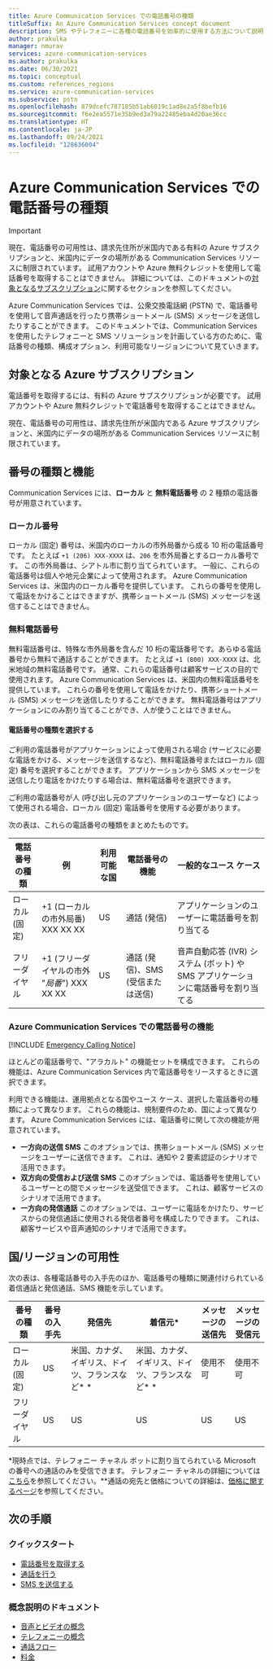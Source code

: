 ```yaml
---
title: Azure Communication Services での電話番号の種類
titleSuffix: An Azure Communication Services concept document
description: SMS やテレフォニーに各種の電話番号を効率的に使用する方法について説明します。
author: prakulka
manager: nmurav
services: azure-communication-services
ms.author: prakulka
ms.date: 06/30/2021
ms.topic: conceptual
ms.custom: references_regions
ms.service: azure-communication-services
ms.subservice: pstn
ms.openlocfilehash: 879dcefc787185b51ab6019c1ad8e2a5f8befb16
ms.sourcegitcommit: f6e2ea5571e35b9ed3a79a22485eba4d20ae36cc
ms.translationtype: HT
ms.contentlocale: ja-JP
ms.lasthandoff: 09/24/2021
ms.locfileid: "128636004"
---
```

# <a name="phone-number-types-in-azure-communication-services"></a>Azure Communication Services での電話番号の種類

> [!IMPORTANT]
> 現在、電話番号の可用性は、請求先住所が米国内である有料の Azure サブスクリプションと、米国内にデータの場所がある Communication Services リソースに制限されています。 試用アカウントや Azure 無料クレジットを使用して電話番号を取得することはできません。 詳細については、このドキュメントの[対象となるサブスクリプション](#azure-subscriptions-eligibility)に関するセクションを参照してください。


Azure Communication Services では、公衆交換電話網 (PSTN) で、電話番号を使用して音声通話を行ったり携帯ショートメール (SMS) メッセージを送信したりすることができます。 このドキュメントでは、Communication Services を使用したテレフォニーと SMS ソリューションを計画している方のために、電話番号の種類、構成オプション、利用可能なリージョンについて見ていきます。

## <a name="azure-subscriptions-eligibility"></a>対象となる Azure サブスクリプション

電話番号を取得するには、有料の Azure サブスクリプションが必要です。 試用アカウントや Azure 無料クレジットで電話番号を取得することはできません。

現在、電話番号の可用性は、請求先住所が米国内である Azure サブスクリプションと、米国内にデータの場所がある Communication Services リソースに制限されています。


## <a name="number-types-and-features"></a>番号の種類と機能
Communication Services には、**ローカル** と **無料電話番号** の 2 種類の電話番号が用意されています。

### <a name="local-numbers"></a>ローカル番号
ローカル (固定) 番号は、米国内のローカルの市外局番から成る 10 桁の電話番号です。 たとえば `+1 (206) XXX-XXXX` は、`206` を市外局番とするローカル番号です。 この市外局番は、シアトル市に割り当てられています。 一般に、これらの電話番号は個人や地元企業によって使用されます。 Azure Communication Services は、米国内のローカル番号を提供しています。 これらの番号を使用して電話をかけることはできますが、携帯ショートメール (SMS) メッセージを送信することはできません。

### <a name="toll-free-numbers"></a>無料電話番号
無料電話番号は、特殊な市外局番を含んだ 10 桁の電話番号です。あらゆる電話番号から無料で通話することができます。 たとえば `+1 (800) XXX-XXXX` は、北米地域の無料電話番号です。 通常、これらの電話番号は顧客サービスの目的で使用されます。 Azure Communication Services は、米国内の無料電話番号を提供しています。 これらの番号を使用して電話をかけたり、携帯ショートメール (SMS) メッセージを送信したりすることができます。 無料電話番号はアプリケーションにのみ割り当てることができ、人が使うことはできません。

#### <a name="choosing-a-phone-number-type"></a>電話番号の種類を選択する

ご利用の電話番号がアプリケーションによって使用される場合 (サービスに必要な電話をかける、メッセージを送信するなど)、無料電話番号またはローカル (固定) 番号を選択することができます。 アプリケーションから SMS メッセージを送信したり電話をかけたりする場合は、無料電話番号を選択できます。

ご利用の電話番号が人 (呼び出し元のアプリケーションのユーザーなど) によって使用される場合、ローカル (固定) 電話番号を使用する必要があります。

次の表は、これらの電話番号の種類をまとめたものです。

| 電話番号の種類 | 例                              | 利用可能な国    | 電話番号の機能 |一般的なユース ケース                                                                                                     |
| ----------------- | ------------------------------------ | ----------------------- | ------------------------|------------------------------------------------------------------------------------------------------------------- |
| ローカル (固定)        | +1 (ローカルの市外局番) XXX XX XX  | US                      | 通話 (発信) | アプリケーションのユーザーに電話番号を割り当てる  |
| フリーダイヤル         | +1 (フリーダイヤルの市外 "*局番*") XXX XX XX | US                      | 通話 (発信)、SMS (受信または送信)| 音声自動応答 (IVR) システム (ボット) や SMS アプリケーションに電話番号を割り当てる                                        |


### <a name="phone-number-capabilities-in-azure-communication-services"></a>Azure Communication Services での電話番号の機能

[!INCLUDE [Emergency Calling Notice](../../includes/emergency-calling-notice-include.md)]

ほとんどの電話番号で、"アラカルト" の機能セットを構成できます。 これらの機能は、Azure Communication Services 内で電話番号をリースするときに選択できます。

利用できる機能は、運用拠点となる国やユース ケース、選択した電話番号の種類によって異なります。 これらの機能は、規制要件のため、国によって異なります。 Azure Communication Services には、電話番号に関して次の機能が用意されています。

- **一方向の送信 SMS** このオプションでは、携帯ショートメール (SMS) メッセージをユーザーに送信できます。 これは、通知や 2 要素認証のシナリオで活用できます。
- **双方向の受信および送信 SMS** このオプションでは、電話番号を使用しているユーザーとの間でメッセージを送受信できます。 これは、顧客サービスのシナリオで活用できます。
- **一方向の発信通話** このオプションでは、ユーザーに電話をかけたり、サービスからの発信通話に使用される発信者番号を構成したりできます。 これは、顧客サービスや音声通知のシナリオで活用できます。

## <a name="countryregion-availability"></a>国/リージョンの可用性

次の表は、各種電話番号の入手先のほか、電話番号の種類に関連付けられている着信通話と発信通話、SMS 機能を示しています。

|番号の種類| 番号の入手先 | 発信先                                        | 着信元*                                    |メッセージの送信先       | メッセージの受信元 |
|-----------| ------------------ | ---------------------------------------------------  |-------------------------------------------------------|-----------------------|--------|
| ローカル (固定)  | US                 | 米国、カナダ、イギリス、ドイツ、フランスなど* *| 米国、カナダ、イギリス、ドイツ、フランスなど* * |使用不可| 使用不可 |
| フリーダイヤル | US                 | US                                                   | US                                                    |US                | US |

*現時点では、テレフォニー チャネル ボットに割り当てられている Microsoft の番号への通話のみを受信できます。 テレフォニー チャネルの詳細については[こちら](/azure/bot-service/bot-service-channel-connect-telephony)を参照してください。**通話の宛先と価格についての詳細は、[価格に関するページ](../pricing.md)を参照してください。


## <a name="next-steps"></a>次の手順

### <a name="quickstarts"></a>クイックスタート

- [電話番号を取得する](../../quickstarts/telephony-sms/get-phone-number.md)
- [通話を行う](../../quickstarts/voice-video-calling/calling-client-samples.md)
- [SMS を送信する](../../quickstarts/telephony-sms/send.md)

### <a name="conceptual-documentation"></a>概念説明のドキュメント

- [音声とビデオの概念](../voice-video-calling/about-call-types.md)
- [テレフォニーの概念](./telephony-concept.md)
- [通話フロー](../call-flows.md)
- [料金](../pricing.md)
